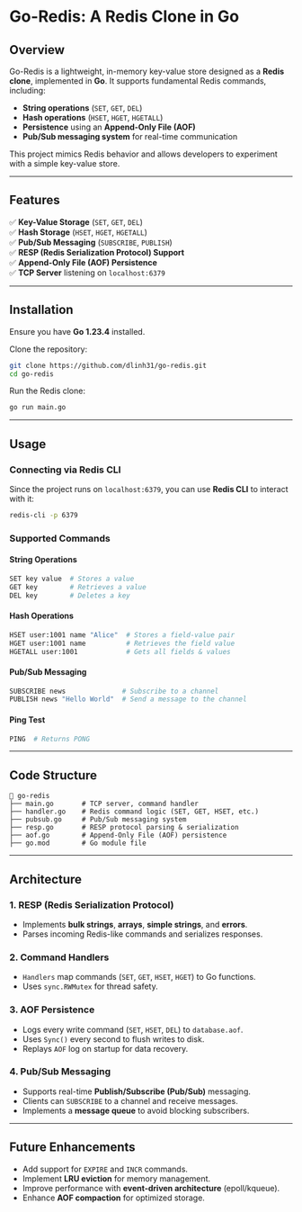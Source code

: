 # **Go-Redis: A Redis Clone in Go**  

## **Overview**  
Go-Redis is a lightweight, in-memory key-value store designed as a **Redis clone**, implemented in **Go**. It supports fundamental Redis commands, including:  
- **String operations** (`SET`, `GET`, `DEL`)  
- **Hash operations** (`HSET`, `HGET`, `HGETALL`)  
- **Persistence** using an **Append-Only File (AOF)**  
- **Pub/Sub messaging system** for real-time communication  

This project mimics Redis behavior and allows developers to experiment with a simple key-value store.

---

## **Features**  
✅ **Key-Value Storage** (`SET`, `GET`, `DEL`)  
✅ **Hash Storage** (`HSET`, `HGET`, `HGETALL`)  
✅ **Pub/Sub Messaging** (`SUBSCRIBE`, `PUBLISH`)  
✅ **RESP (Redis Serialization Protocol) Support**  
✅ **Append-Only File (AOF) Persistence**  
✅ **TCP Server** listening on `localhost:6379`  

---

## **Installation**  
Ensure you have **Go 1.23.4** installed.  

Clone the repository:  
```sh
git clone https://github.com/dlinh31/go-redis.git
cd go-redis
```

Run the Redis clone:  
```sh
go run main.go
```

---

## **Usage**  

### **Connecting via Redis CLI**  
Since the project runs on `localhost:6379`, you can use **Redis CLI** to interact with it:  
```sh
redis-cli -p 6379
```

### **Supported Commands**  

#### **String Operations**  
```sh
SET key value  # Stores a value  
GET key        # Retrieves a value  
DEL key        # Deletes a key  
```

#### **Hash Operations**  
```sh
HSET user:1001 name "Alice"  # Stores a field-value pair  
HGET user:1001 name          # Retrieves the field value  
HGETALL user:1001            # Gets all fields & values  
```

#### **Pub/Sub Messaging**  
```sh
SUBSCRIBE news              # Subscribe to a channel  
PUBLISH news "Hello World"  # Send a message to the channel  
```

#### **Ping Test**  
```sh
PING  # Returns PONG  
```

---

## **Code Structure**  
```
📂 go-redis
├── main.go       # TCP server, command handler
├── handler.go    # Redis command logic (SET, GET, HSET, etc.)
├── pubsub.go     # Pub/Sub messaging system
├── resp.go       # RESP protocol parsing & serialization
├── aof.go        # Append-Only File (AOF) persistence
├── go.mod        # Go module file
```

---

## **Architecture**  

### **1. RESP (Redis Serialization Protocol)**
- Implements **bulk strings**, **arrays**, **simple strings**, and **errors**.  
- Parses incoming Redis-like commands and serializes responses.  

### **2. Command Handlers**  
- `Handlers` map commands (`SET`, `GET`, `HSET`, `HGET`) to Go functions.  
- Uses `sync.RWMutex` for thread safety.  

### **3. AOF Persistence**
- Logs every write command (`SET`, `HSET`, `DEL`) to `database.aof`.  
- Uses `Sync()` every second to flush writes to disk.  
- Replays `AOF` log on startup for data recovery.  

### **4. Pub/Sub Messaging**
- Supports real-time **Publish/Subscribe (Pub/Sub)** messaging.  
- Clients can `SUBSCRIBE` to a channel and receive messages.  
- Implements a **message queue** to avoid blocking subscribers.  

---

## **Future Enhancements**
- Add support for `EXPIRE` and `INCR` commands.  
- Implement **LRU eviction** for memory management.  
- Improve performance with **event-driven architecture** (epoll/kqueue).  
- Enhance **AOF compaction** for optimized storage.  

